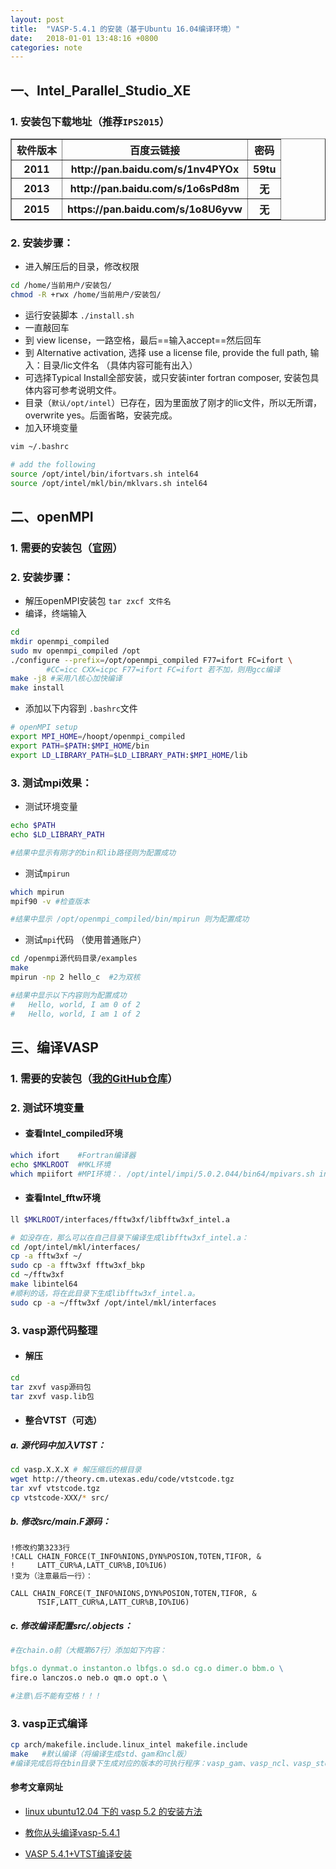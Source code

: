 ```yaml
---
layout: post
title:  "VASP-5.4.1 的安装（基于Ubuntu 16.04编译环境）"
date:   2018-01-01 13:48:16 +0800
categories: note
---
```






##  一、Intel_Parallel_Studio_XE
### 1. **安装包下载地址（推荐`IPS2015`）**


<table border="1">
  <tr>
    <th>软件版本</th>
    <th>百度云链接</th>
    <th>密码</th>
  </tr>
  <tr>
    <th>2011</th>
    <th>http://pan.baidu.com/s/1nv4PYOx</th>
    <th>59tu</th>
  </tr>
  <tr>
    <th>2013</th>
    <th>http://pan.baidu.com/s/1o6sPd8m </th>
    <th>无</th>
  </tr>
  <tr>
    <th>2015</th>
    <th>https://pan.baidu.com/s/1o8U6yvw</th>
    <th>无</th>
  </tr>

</table>

### 2. **安装步骤：**
- 进入解压后的目录，修改权限

```bash
cd /home/当前用户/安装包/
chmod -R +rwx /home/当前用户/安装包/
```

- 运行安装脚本 `./install.sh`
- 一直敲回车 
- 到 view license，一路空格，最后==输入accept==然后回车
- 到 Alternative activation, 选择 use a license file, provide the full path, 输入：目录/lic文件名 （具体内容可能有出入）
- 可选择Typical Install全部安装，或只安装inter fortran composer, 安装包具体内容可参考说明文件。
- 目录（`默认/opt/intel`）已存在，因为里面放了刚才的lic文件，所以无所谓，overwrite yes。后面省略，安装完成。
- 加入环境变量

```bash
vim ~/.bashrc

# add the following
source /opt/intel/bin/ifortvars.sh intel64
source /opt/intel/mkl/bin/mklvars.sh intel64
```

##  二、openMPI

### **1. 需要的安装包（[官网](http://www.open-mpi.org/)）**

### **2. 安装步骤：**
- 解压openMPI安装包 `tar zxcf 文件名`
- 编译，终端输入
```bash
cd 
mkdir openmpi_compiled
sudo mv openmpi_compiled /opt
./configure --prefix=/opt/openmpi_compiled F77=ifort FC=ifort \
        #CC=icc CXX=icpc F77=ifort FC=ifort 若不加，则用gcc编译
make -j8 #采用八核心加快编译
make install
```

- 添加以下内容到 `.bashrc`文件
```bash
# openMPI setup
export MPI_HOME=/hoopt/openmpi_compiled
export PATH=$PATH:$MPI_HOME/bin
export LD_LIBRARY_PATH=$LD_LIBRARY_PATH:$MPI_HOME/lib
```


### **3. 测试mpi效果：**

- 测试环境变量

```bash
echo $PATH
echo $LD_LIBRARY_PATH

#结果中显示有刚才的bin和lib路径则为配置成功
```

- 测试`mpirun`

```bash
which mpirun
mpif90 -v #检查版本

#结果中显示 /opt/openmpi_compiled/bin/mpirun 则为配置成功
```


- 测试`mpi`代码 （使用普通账户）

```bash
cd /openmpi源代码目录/examples
make
mpirun -np 2 hello_c  #2为双核

#结果中显示以下内容则为配置成功
#   Hello, world, I am 0 of 2
#   Hello, world, I am 1 of 2
```

##  三、编译VASP
### 1. **需要的安装包**（[我的GitHub仓库](https://github.com/LiuGaoyong/VASP-Compile)）

### 2. **测试环境变量**

- #### **查看Intel_compiled环境**

```bash
which ifort    #Fortran编译器
echo $MKLROOT  #MKL环境
which mpiifort #MPI环境：. /opt/intel/impi/5.0.2.044/bin64/mpivars.sh intel64
```

- #### **查看Intel_fftw环境**

```bash
ll $MKLROOT/interfaces/fftw3xf/libfftw3xf_intel.a

# 如没存在，那么可以在自己目录下编译生成libfftw3xf_intel.a：
cd /opt/intel/mkl/interfaces/
cp -a fftw3xf ~/
sudo cp -a fftw3xf fftw3xf_bkp
cd ~/fftw3xf
make libintel64
#顺利的话，将在此目录下生成libfftw3xf_intel.a。
sudo cp -a ~/fftw3xf /opt/intel/mkl/interfaces
```


### 3. **vasp源代码整理**
- #### **解压**

```bash
cd
tar zxvf vasp源码包
tar zxvf vasp.lib包
```

- #### **整合VTST（可选）**

##### **a. 源代码中加入VTST：**

```bash
cd vasp.X.X.X # 解压缩后的根目录
wget http://theory.cm.utexas.edu/code/vtstcode.tgz
tar xvf vtstcode.tgz
cp vtstcode-XXX/* src/
```

##### **b. 修改src/main.F源码：**

```Fortran
!修改约第3233行
!CALL CHAIN_FORCE(T_INFO%NIONS,DYN%POSION,TOTEN,TIFOR, &
!     LATT_CUR%A,LATT_CUR%B,IO%IU6)
!变为（注意最后一行）：

CALL CHAIN_FORCE(T_INFO%NIONS,DYN%POSION,TOTEN,TIFOR, &
      TSIF,LATT_CUR%A,LATT_CUR%B,IO%IU6)
```

##### **c. 修改编译配置src/.objects：**

```makefile
#在chain.o前（大概第67行）添加如下内容：

bfgs.o dynmat.o instanton.o lbfgs.o sd.o cg.o dimer.o bbm.o \
fire.o lanczos.o neb.o qm.o opt.o \

#注意\后不能有空格！！！
```
### 3. **vasp正式编译**

```bash
cp arch/makefile.include.linux_intel makefile.include
make   #默认编译（将编译生成std、gam和ncl版）
#编译完成后将在bin目录下生成对应的版本的可执行程序：vasp_gam、vasp_ncl、vasp_std
```












  
#### **参考文章网址**
- <a href="http://blog.csdn.net/txcokokok/article/details/42219099">linux ubuntu12.04 下的 vasp 5.2 的安装方法</a>


-  <a href="http://bbs.keinsci.com/thread-4267-1-1.html">教你从头编译vasp-5.4.1</a>

- <a href="http://hmli.ustc.edu.cn/doc/app/vasp.5.4.1-vtst.htm">VASP 5.4.1+VTST编译安装</a>

